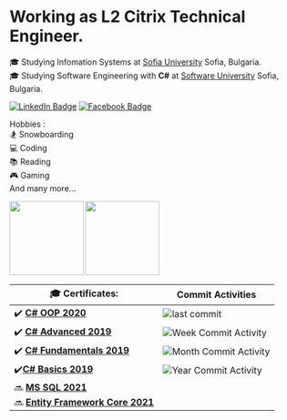# Working as L2 Citrix Technical Engineer.  
🎓 Studying Infomation Systems at [Sofia University](https://www.uni-sofia.bg/) Sofia, Bulgaria.   
🎓 Studying Software Engineering with **C#** at [Software University](https://softuni.bg/) Sofia,  Bulgaria.  


[![LinkedIn Badge](https://img.shields.io/badge/Milen_Dinev-0077B5?style=for-the-badge&logo=linkedin&logoColor=white&link=https://www.linkedin.com/in/dinevmilen/)](https://www.linkedin.com/in/dinevmilen/) 
 [![Facebook Badge](https://img.shields.io/badge/Milen_Dinev-1877F2?style=for-the-badge&logo=facebook&logoColor=white&link=https://www.facebook.com/mmdinev/)](https://www.facebook.com/mmdinev/) 
 
Hobbies :  
🏂 Snowboarding    
💻 Coding          
📚 Reading  
🎮 Gaming  
And many more...  


 <img height="130" align="left" src="https://github-readme-stats.vercel.app/api?username=MilenDinev&count_private=true&theme=tokyonight&hide=prs&show_icons=true" />
 <img height="130" src="https://github-readme-stats.vercel.app/api/top-langs/?username=MilenDinev&layout=compact&theme=tokyonight" />


 🎓 Certificates: | Commit Activities |
| --- | --- |
| :heavy_check_mark: [**C# OOP 2020**](https://softuni.bg/certificates/details/95853/299faa8e)| ![last commit](https://img.shields.io/github/last-commit/MilenDinev/Soft-Uni?style=for-the-badge)|
 | :heavy_check_mark: [**C# Advanced 2019**](https://softuni.bg/certificates/details/72238/e49d52e8) | ![Week Commit Activity](https://img.shields.io/github/commit-activity/w/MilenDinev/Soft-Uni?style=for-the-badge)|
| :heavy_check_mark: [**C# Fundamentals 2019**](https://softuni.bg/certificates/details/69264/84b42035)| ![Month Commit Activity](https://img.shields.io/github/commit-activity/m/MilenDinev/Soft-Uni?style=for-the-badge)|
|:heavy_check_mark:[**C# Basics 2019**](https://softuni.bg/certificates/details/63299/ec291923)| ![Year Commit Activity](https://img.shields.io/github/commit-activity/y/MilenDinev/Soft-Uni?style=for-the-badge)|  
| :soon: [**MS SQL 2021**](https://softuni.bg/trainings/3272/ms-sql-january-2021)|  
| :soon: [**Entity Framework Core 2021**](https://softuni.bg/trainings/3221/entity-framework-core-february-2021)|




